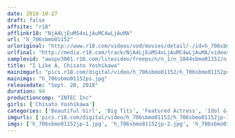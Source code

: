 ```yaml
---
date: 2018-10-27
draft: false
affsite: "r18"
afflinkr18: "NjA4LjEuMS4xLjAuMC4wLjAuMA"
url: "h_706sbmo01152"
urloriginal: "http://www.r18.com/videos/vod/movies/detail/-/id=h_706sbmo01152"
urlfinal: "http://media.r18.com/track/NjA4LjEuMS4xLjAuMC4wLjAuMA/videos/vod/movies/detail/-/id=h_706sbmo01152"
samplevid: "awspv3001.r18.com/litevideo/freepv/n/n_1/n_1044sbmo01152/n_1044sbmo01152_dmb_w.mp4"
title: "I Like A, Chisato Yoshikawa"
mainimgurl: "pics.r18.com/digital/video/h_706sbmo01152/h_706sbmo01152ps.jpg"
mainimgs: "h_706sbmo01152ps.jpg"
releasedate: "Sept. 20, 2018"
duration: 94
productioncomp: "INTEC Inc"
girls: ['Chisato Yoshikawa']
categories: ['Beautiful Girl', 'Big Tits', 'Featured Actress', 'Idol & Celebrity', 'Idol Video']
imgurls: ['pics.r18.com/digital/video/h_706sbmo01152/h_706sbmo01152jp-1.jpg', 'pics.r18.com/digital/video/h_706sbmo01152/h_706sbmo01152jp-2.jpg', 'pics.r18.com/digital/video/h_706sbmo01152/h_706sbmo01152jp-3.jpg', 'pics.r18.com/digital/video/h_706sbmo01152/h_706sbmo01152jp-4.jpg', 'pics.r18.com/digital/video/h_706sbmo01152/h_706sbmo01152jp-5.jpg', 'pics.r18.com/digital/video/h_706sbmo01152/h_706sbmo01152jp-6.jpg', 'pics.r18.com/digital/video/h_706sbmo01152/h_706sbmo01152jp-7.jpg', 'pics.r18.com/digital/video/h_706sbmo01152/h_706sbmo01152jp-8.jpg', 'pics.r18.com/digital/video/h_706sbmo01152/h_706sbmo01152jp-9.jpg', 'pics.r18.com/digital/video/h_706sbmo01152/h_706sbmo01152jp-10.jpg', 'pics.r18.com/digital/video/h_706sbmo01152/h_706sbmo01152jp-11.jpg', 'pics.r18.com/digital/video/h_706sbmo01152/h_706sbmo01152jp-12.jpg', 'pics.r18.com/digital/video/h_706sbmo01152/h_706sbmo01152jp-13.jpg', 'pics.r18.com/digital/video/h_706sbmo01152/h_706sbmo01152jp-14.jpg', 'pics.r18.com/digital/video/h_706sbmo01152/h_706sbmo01152jp-15.jpg', 'pics.r18.com/digital/video/h_706sbmo01152/h_706sbmo01152jp-16.jpg', 'pics.r18.com/digital/video/h_706sbmo01152/h_706sbmo01152jp-17.jpg', 'pics.r18.com/digital/video/h_706sbmo01152/h_706sbmo01152jp-18.jpg', 'pics.r18.com/digital/video/h_706sbmo01152/h_706sbmo01152jp-19.jpg', 'pics.r18.com/digital/video/h_706sbmo01152/h_706sbmo01152jp-20.jpg']
imgs: ['h_706sbmo01152jp-1.jpg', 'h_706sbmo01152jp-2.jpg', 'h_706sbmo01152jp-3.jpg', 'h_706sbmo01152jp-4.jpg', 'h_706sbmo01152jp-5.jpg', 'h_706sbmo01152jp-6.jpg', 'h_706sbmo01152jp-7.jpg', 'h_706sbmo01152jp-8.jpg', 'h_706sbmo01152jp-9.jpg', 'h_706sbmo01152jp-10.jpg', 'h_706sbmo01152jp-11.jpg', 'h_706sbmo01152jp-12.jpg', 'h_706sbmo01152jp-13.jpg', 'h_706sbmo01152jp-14.jpg', 'h_706sbmo01152jp-15.jpg', 'h_706sbmo01152jp-16.jpg', 'h_706sbmo01152jp-17.jpg', 'h_706sbmo01152jp-18.jpg', 'h_706sbmo01152jp-19.jpg', 'h_706sbmo01152jp-20.jpg']
---
```

